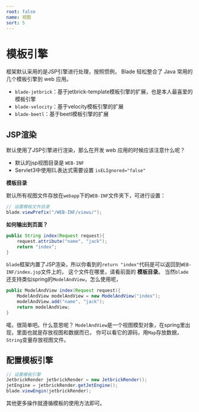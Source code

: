 ```yaml
---
root: false
name: 视图
sort: 5
---
```


# 模板引擎

框架默认采用的是JSP引擎进行处理，按照惯例， Blade 轻松整合了 Java 常用的几个模板引擎到 web 应用。

- `blade-jetbrick`：基于jetbrick-template模板引擎的扩展，也是本人最喜爱的模板引擎
- `blade-velocity`：基于velocity模板引擎的扩展
- `blade-beetl`：基于beetl模板引擎的扩展

## JSP渲染

默认使用了JSP引擎进行渲染，那么在开发 web 应用的时候应该注意什么呢？

- 默认的jsp视图目录是 `WEB-INF`
- Servlet3中使用EL表达式需要设置 `isELIgnored="false"`

**模板目录**

默认所有视图文件存放在`webapp`下的`WEB-INF`文件夹下，可进行设置：

```java
// 设置模板文件目录
blade.viewPrefix("/WEB-INF/views/");
```

**如何输出到页面？**

```java
public String index(Request request){
    request.attribute("name", "jack");
    return "index";
}
```

`blade`框架内置了JSP渲染，所以你看到的`return "index"`代码是可以返回到`WEB-INF/index.jsp`文件上的，
这个文件在哪里，请看前面的 **模板目录**。
当然`blade`还支持类似spring的`ModelAndView`，怎么使用呢，

```java
public ModelAndView index(Request request){
    ModelAndView modelAndView = new ModelAndView("index");
    modelAndView.add("name", "jack");
    return modelAndView;
}
```

喏，很简单吧。什么意思呢？
`ModelAndView`是一个视图模型对象，在spring里出现，里面也就是存放视图和数据而已，
你可以看它的源码，用`Map`存放数据，`String`变量存放视图文件。


## 配置模板引擎

```java
// 设置模板引擎
JetbrickRender jetbrickRender = new JetbrickRender();
jetEngine = jetbrickRender.getJetEngine();
blade.viewEngin(jetbrickRender);
```

其他更多操作就遵循模板的使用方法即可。
